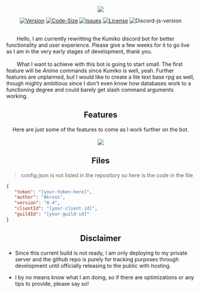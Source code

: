 <div align="center">
<img src="https://capsule-render.vercel.app/api?type=waving&color=0:b87f46,100:c4668a&height=200&section=header&text=Kumiko&fontSize=80&fontAlignY=35" />

[![Version][version-shield]](repo-url)
[![Code-Size][code-size-shield]](repo-url)
[![Issues][issues-sheild]](repo-url)
[![License][license-shield]](repo-url)
![Discord-js-version][discord-js]
<br></br>
</div>

<div>
    <p>
    &emsp;&emsp;Hello, I am currently rewritting the Kumiko discord bot for better functionality and user experience. Please give a few weeks for it to go live as I am in the very early stages of development, thank you.
    <br></br>
    &emsp;&emsp;What I want to achieve with this bot is going to start small. The first feature will be <i>Anime</i> commands since Kumiko is well, yeah. Further features are unplanned, but I would like to create a lite text base rpg as well, though mighty ambitious since I don't even know how databases work to a functioning degree and could barely get slash command arguments working.
    </p>
</div>

<div align="center"><h2>Features</h2>
    Here are just some of the features to come as I work further on the bot.
    <br></br>
    <img src="https://i.imgur.com/2odML5a.png">
</div>

<div align="center"><h2>Files</h2></div>

> config.json is not listed in the repository so here is the code in the file

 ```json
{
    "token": "[your-token-here]",
    "author": "Akross",
    "version": "0.4",
    "clientId": "[your-client-id]",
    "guildId": "[your-guild-id]"
}
```

<div align="center"><h2>Disclaimer</h2></div>

- Since this current build is not ready, I am only deploying to my private server and the github repo is purely for tracking purposes through development until officially releasing to the public with hosting.

- I by no means know what I am doing, so if there are optimizations or any tips to provide, please say so!

[version-shield]: https://img.shields.io/github/v/release/akr0ss/kumiko-discord-bot?include_prereleases
[repo-url]: https://github.com/akr0ss/kumiko-discord-bot
[code-size-shield]: https://img.shields.io/github/languages/code-size/akr0ss/kumiko-discord-bot
[issues-sheild]: https://img.shields.io/github/issues/akr0ss/kumiko-discord-bot
[license-shield]: https://img.shields.io/github/license/akr0ss/kumiko-discord-bot
[discord-js]: https://img.shields.io/badge/Discord.js-v14.7.1-%232C7D59